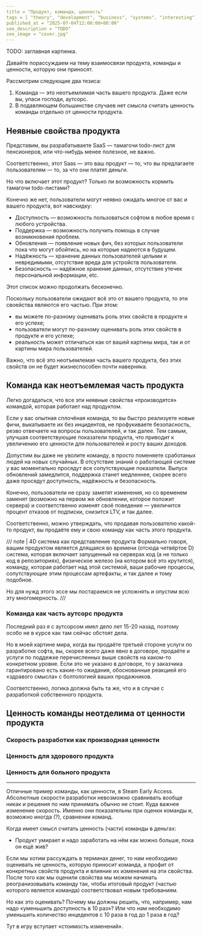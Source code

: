 ```yaml
---
title = "Продукт, команда, ценность"
tags = [ "theory", "development", "business", "systems", "interesting"]
published_at = "2025-07-04T12:00:00+00:00"
seo_description = "TODO"
seo_image = "cover.jpg"
---
```


TODO: заглавная картинка.

Давайте порассуждаем на тему взаимосвязи продукта, команды и ценности, которую они приносят.

Рассмотрим следующие два тезиса:

1. Команда — это неотъемлимая часть вашего продукта. Даже если вы, упаси господи, аутсорс.
2. В подавляющем большинстве случаев нет смысла считать ценность команды отдельно от ценности продукта.

## Неявные свойства продукта

Представим, вы разрабатываете SaaS — тамагочи todo-лист для пенсионеров, или что-нибудь менее полезное, не важно.

Соответственно, этот Saas — это ваш продукт — то, что вы предлагаете пользователям — то, за что они платят деньги.

Но что включает этот продукт? Только ли возможность кормить тамагочи todo-листами?

Конечно же нет, пользователи могут неявно ожидать многое от вас и вашего продукта, вот навскидку:

- Доступность — возможность пользоваться софтом в любое время с любого устройства.
- Поддержка — возможность получить помощь в случае возникновения проблем.
- Обновления — появление новых фич, без которых пользователи пока что могут обойтись, но на которые надеются в будущем.
- Надёжность — хранение данных пользователей целыми и невредимыми, отсутствие вреда для устройств пользователя.
- Безопасность — надёжное хранение данных, отсутствие утечек персональной информации, etc.

Этот список можно продолжать бесконечно.

Поскольку пользователи ожидают всё это от вашего продукта, то эти своейства являются его частью. При этом:

- вы можете по-разному оценивать роль этих свойств в продукте и его успехе;
- пользователи могут по-разному оценивать роль этих свойств в продукте и его успехе;
- реальность может отличаться как от вашей картины мира, так и от картины мира пользователей.

Важно, что всё это неотъемлемая часть вашего продукта, без этих свойств он не будет жизнеспособен почти наверняка.

## Команда как неотъемлемая часть продукта

Легко догадаться, что все эти неявные свойства «производятся» командой, которая работает над продуктом.

Если у вас опытная сплочёная команда, то вы быстро реализуете новые фичи, выкатываете их без инцидентов, не профукиваете безопасность, резво отвечаете на вопросы пользователей, и так далее. Тем самым, улучшая соответствующие показатели продукта, что приводит к увеличению его ценности для пользователей и росту ваших доходов.

Допустим вы даже не уволите команду, в просто поменяете сработаных людей на новых случайных. В отсутствие знаний о работающей системе у вас моментально просядут все сопутствующие показатели. Выпуск обновлений замедлится, поддержка станет медленнее, скорее всего даже просядут доступность, надёжность и безопасность.

Конечно, пользователи не сразу заметят изменения, но со временем заменят (возможно на первом же обновлении, которое положит сервера) и соответственно изменят своё поведение — увеличится процент отказов от подписки, снизится LTV, и так далее.

Соответственно, можно утверждать, что продавая пользователю какой-то продукт, вы продаёте ему и свою команду как часть этого продукта.

/// note | 4D система как представление продукта
Формально говоря, вашим продуктом является длящаяся во времени (отсюда четвёртое D) система, которая включает запущенный на серверах код (а не только код в репозиториях), физическое железо (на котором всё это крутится), команду, которая работает над этой системой, ваши рабочие процессы, сопутствующие этим процессам артефакты, и так далее и тому подобное.

Но для нужд этого эссе мы постараемся не усложнять и опустим всю эту многомерность.
///

### Команда как часть аутсорс продукта

Последний раз я с аутсорсом имел дело лет 15-20 назад, поэтому особо не в курсе как там сейчас обстоят дела.

Но в моей картине мира, когда вы продаёте третьей стороне услуги по разработке софта, вы, скорее всего даже явно в договоре, продаёте и услуги по поддежке перечисленных выше свойств на каком-то конкретном уровне. Если это не указано в договоре, то у заказчика гарантировано есть какие-то ожидания, обоснованные реакцией его «здравого смысла» с болтологией ваших продажников.

Соответственно, логика должна быть та же, что и в случае с разработкой собственного продукта.

##

## Ценность команды неотделима от ценности продукта

### Скорость разработки как производная ценности

### Ценность для здорового продукта

### Ценность для больного продукта



---

Отличные пример команды, как ценности, в Steam Early Access.
Абсолютные скорости разработки невозможно сравнивать вообще никак и решения по ним принимать обычно не стоит. Куда важнее изменение скорость. Именно они показательны при оценки команды и, возможно иногда (?), сравнении команд.

Когда имеет смысл считать ценность (части) команды в деньгах:

- Продукт умирает и надо заработать на нём как можно больше, пока он ещё жив?

Если мы хотим рассуждать в терминах денег, то нам необходимо оценивать не ценность, которую приносит команда, а профит от конкретных свойств продукта и влияние их изменения на эти свойства. После того как мы оценили свойства мы можем начинать реогранизовывать команду так, чтобы итоговый продукт (частью которого является команда) соответствовал новым требованиям.

Но как это оценивать? Почему мы должны решить, что, например, нам надо «уменьшить доступность в 10 раз»? Или что нам необходимо уменьшить количество инцедентов с 10 раза в год до 1 раза в год?

Тут в игру вступает «стоимость изменений».

